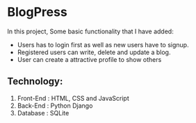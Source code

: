 # BlogPress   

In this project, Some basic functionality that I have added:
- Users has to login first as well as new users have to signup. 
- Registered users can write, delete and update a blog.  
- User can create a attractive profile to show others

## Technology:
1) Front-End : HTML, CSS and JavaScript
2) Back-End : Python Django
3) Database : SQLite
